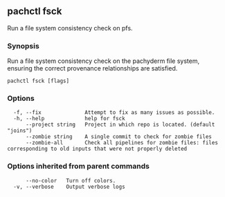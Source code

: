 ## pachctl fsck

Run a file system consistency check on pfs.

### Synopsis

Run a file system consistency check on the pachyderm file system, ensuring the correct provenance relationships are satisfied.

```
pachctl fsck [flags]
```

### Options

```
  -f, --fix              Attempt to fix as many issues as possible.
  -h, --help             help for fsck
      --project string   Project in which repo is located. (default "joins")
      --zombie string    A single commit to check for zombie files
      --zombie-all       Check all pipelines for zombie files: files corresponding to old inputs that were not properly deleted
```

### Options inherited from parent commands

```
      --no-color   Turn off colors.
  -v, --verbose    Output verbose logs
```

